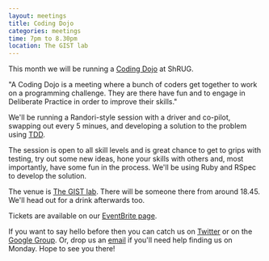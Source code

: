 ```yaml
---
layout: meetings
title: Coding Dojo
categories: meetings
time: 7pm to 8.30pm
location: The GIST lab
---
```


This month we will be running a [Coding Dojo](http://codingdojo.org/) at ShRUG.

"A Coding Dojo is a meeting where a bunch of coders get together to work on a programming challenge. They are there have fun and to engage in Deliberate Practice in order to improve their skills."


We'll be running a Randori-style session with a driver and co-pilot, swapping out every 5 minues, and developing a solution to the problem using [TDD](http://en.wikipedia.org/wiki/Test-driven_development).

The session is open to all skill levels and is great chance to get to
grips with testing, try out some new ideas, hone your skills with others
and, most importantly, have some fun in the process. We'll be using Ruby and
RSpec to develop the solution.

The venue is [The GIST lab](http://thegisthub.net/). There will be
someone there from around 18.45. We'll head out for a drink afterwards
too.

Tickets are available on our [EventBrite page](bit.ly/shrug1203).

If you want to say hello before then you can catch us on
[Twitter](http://twitter.com/ShRUGbot) or on the [Google
Group](http://groups.google.com/group/shrug-members). Or, drop us
an [email](mailto:shrug@jamesalmond.com) if you'll need help finding us
on Monday. Hope to see you there!




